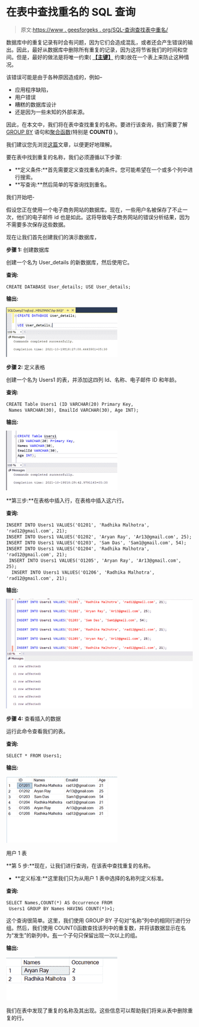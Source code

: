 # 在表中查找重名的 SQL 查询

> 原文:[https://www . geesforgeks . org/SQL-查询查找表中重名/](https://www.geeksforgeeks.org/sql-query-to-find-duplicate-names-in-a-table/)

数据库中的重复记录有时会有问题，因为它们会造成混乱，或者还会产生错误的输出。因此，最好从数据库中删除所有重复的记录，因为这将节省我们的时间和空间。但是，最好的做法是将唯一约束( [**【主键】**](https://www.geeksforgeeks.org/primary-key-constraint-in-sql/) 约束)放在一个表上来防止这种情况。

该错误可能是由于各种原因造成的，例如–

*   应用程序缺陷，
*   用户错误
*   糟糕的数据库设计
*   还是因为一些未知的外部来源。

因此，在本文中，我们将在表中查找重复的名称。要进行该查询，我们需要了解 [GROUP BY](https://www.geeksforgeeks.org/sql-group-by/) 语句和[聚合函数](https://www.geeksforgeeks.org/aggregate-functions-in-sql/)(特别是 **COUNT()** )。

我们建议您先浏览[这篇](https://www.geeksforgeeks.org/how-to-group-and-aggregate-data-using-sql/)文章，以便更好地理解。

要在表中找到重复的名称，我们必须遵循以下步骤:

*   **定义条件:**首先需要定义查找重名的条件。您可能希望在一个或多个列中进行搜索。
*   **写查询:**然后简单的写查询找到重名。

我们开始吧-

假设您正在使用一个电子商务网站的数据库。现在，一些用户名被保存了不止一次，他们的电子邮件 id 也是如此。这将导致电子商务网站的错误分析结果，因为不需要多次保存这些数据。

现在让我们首先创建我们的演示数据库，

**步骤 1:** 创建数据库

创建一个名为 User_details 的新数据库，然后使用它。

**查询:**

```
CREATE DATABASE User_details; USE User_details;   
```

**输出:**

![](img/ae9de0ff382e6e2ab40c82a8ff008e07.png)

**步骤 2:** 定义表格

创建一个名为 Users1 的表，并添加这四列 Id、名称、电子邮件 ID 和年龄。

**查询:**

```
CREATE Table Users1 (ID VARCHAR(20) Primary Key,
 Names VARCHAR(30), EmailId VARCHAR(30), Age INT);   
```

**输出:**

![](img/4fe43bbb1614b9ae7c5388e7bac88e13.png)

**第三步:**在表格中插入行，在表格中插入这六行。

**查询:**

```
INSERT INTO Users1 VALUES('O1201', 'Radhika Malhotra', 'rad12@gmail.com', 21); 
INSERT INTO Users1 VALUES('O1202', 'Aryan Ray', 'Ar13@gmail.com', 25); 
INSERT INTO Users1 VALUES('O1203', 'Sam Das', 'Sam1@gmail.com', 54); 
INSERT INTO Users1 VALUES('O1204', 'Radhika Malhotra', 'rad12@gmail.com', 21);
 INSERT INTO Users1 VALUES('O1205', 'Aryan Ray', 'Ar13@gmail.com', 25);
  INSERT INTO Users1 VALUES('O1206', 'Radhika Malhotra', 'rad12@gmail.com', 21);   
```

**输出:**

![](img/54c96a9c30b6adc59edfe35b45a19f2e.png)

**步骤 4:** 查看插入的数据

运行此命令查看我们的表。

**查询:**

```
SELECT * FROM Users1;    
```

**输出:**

![](img/cc2a5e5e2f47b15d048ab8570211cd97.png)

用户 1 表

**第 5 步:**现在，让我们进行查询，在该表中查找重复的名称。

*   **定义标准:**这里我们只为从用户 1 表中选择的名称列定义标准。

**查询:**

```
SELECT Names,COUNT(*) AS Occurrence FROM
 Users1 GROUP BY Names HAVING COUNT(*)>1;   
```

这个查询很简单。这里，我们使用 GROUP BY 子句对“名称”列中的相同行进行分组。然后，我们使用 COUNT()函数查找该列中的重复数，并将该数据显示在名为“发生”的新列中。[有](https://www.geeksforgeeks.org/having-clause-in-ms-sql-server/)一个子句只保留出现一次以上的组。

**输出:**

![](img/70a92578a7feee3553a88478fb4e4af6.png)

我们在表中发现了重复的名称及其出现。这些信息可以帮助我们将来从表中删除重复的行。